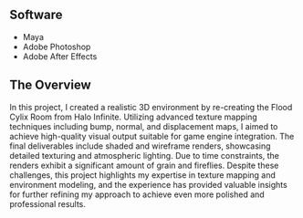 ## Software
- Maya 
- Adobe Photoshop
- Adobe After Effects

## The Overview
In this project, I created a realistic 3D environment by re-creating the Flood Cylix Room from Halo Infinite. Utilizing advanced texture mapping techniques including bump, normal, and displacement maps, I aimed to achieve high-quality visual output suitable for game engine integration. The final deliverables include shaded and wireframe renders, showcasing detailed texturing and atmospheric lighting. Due to time constraints, the renders exhibit a significant amount of grain and fireflies. Despite these challenges, this project highlights my expertise in texture mapping and environment modeling, and the experience has provided valuable insights for further refining my approach to achieve even more polished and professional results.